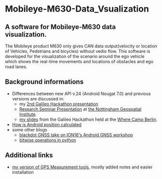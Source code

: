 # Mobileye-M630-Data_Vsualization
## A software for Mobileye-M630 data visualization. 
The Mobileye product M630 only gives CAN data output(velocity or location of Vehicles, Pedstrians and bicycles) without vedio flow. This software is developed for the visualization of the scenario around the ego vehicle which shows the real-time movements and locations of obstacles and ego road lanes.
## Background informations

* Differences between new API v.24 (Android Nougat 7.0) and previous versions are discussed in:
  * my [2nd Galileo Hackathon presentation](https://www.slideshare.net/LukaszKosmaBonenberg/2nd-galileo-android-hackathon-intro)
  * [Research Seminar Presentation](https://www.slideshare.net/LukaszKosmaBonenberg/pseudoranges-from-your-android-smartphone) at [the Nottingham Geospatial Institute](http://www.nottingham.ac.uk/ngi/).
  * [my slides](https://drive.google.com/file/d/0BytPQTDn3eCFZUNjOUF3RFpLTVk/view) from the Galileo Hackathon held at the [Where Camp Berlin](http://wherecamp.de/).
* [How is Android position calculated](https://developer.android.com/guide/topics/location/strategies.html)
* some other blogs
  * [blackdot GNSS take on ION16's Android GNSS workshop](https://www.blackdotgnss.com/2016/09/20/ppp-with-smartphones-are-we-there-yet/)
  * [bitwise operations in python](https://wiki.python.org/moin/BitwiseOperators)

## Additional links

* [my version of GPS Measurement tools](https://github.com/DfAC/gps-measurement-tools), mostly added notes and easier installation



[^Paolo2018]: Paolo Crosta, Paolo Zoccarato, Rafael Lucas, G. De Pasquale (2018) Dual Frequency Mass-market Chips: Test Results and Ways to Optimize PVT Performance, Proceedings of ION GNSS+ 2018
